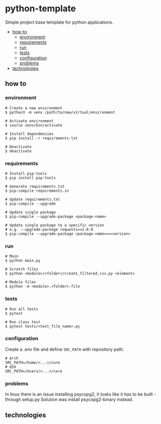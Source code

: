 # python-template

Simple project base template for python applications.

- [how-to](#how-to)
  - [environment](#environment)
  - [requirements](#requirements)
  - [run](#run)
  - [tests](#tests)
  - [configuration](#configuration)
  - [problems](#problems)
- [technologies](#technologies)

## how to

### environment

```shell
# Create a new environment
$ python3 -m venv /path/to/new/virtual/environment

# Activate environment
$ source venv/bin/activate

# Install dependencies
$ pip install -r requirements.txt

# Deactivate
$ deactivate
```

### requirements

```shell
# Install pip-tools
$ pip install pip-tools

# Generate requirements.txt
$ pip-compile requirements.in

# Update requirements.txt
$ pip-compile --upgrade

# Update single package
$ pip-compile --upgrade-package <package-name>

# Update single package to a specific version
# e.g. --upgrade-package requests==2.0.0
$ pip-compile --upgrade-package <package-name>==<version>
```

### run

```shell
# Main
$ python main.py

# Scratch files
$ python <module>/<folder>/create_filtered_csv.py <element>

# Module files
$ python -m <module>.<folder>.file
```

### tests

```shell
# Run all tests
$ pytest

# Run class test
$ pytest tests/<test_file_name>.py
```

### configuration

Create a .env file and define `SRC_PATH` with repository path.

```shell
# Arch
SRC_PATH=/home/<...>/core
# OSX
SRC_PATH=/Users/<...>/core
```

### problems

In linux there is an issue installing psycopg2, it looks like it has to be built - through setup.py
Solution was install psycopg2-binary instead.

## technologies
